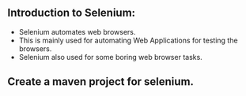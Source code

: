 ## Introduction to Selenium:

- Selenium automates web browsers.
- This is mainly used for automating Web Applications for testing the browsers.
- Selenium also used for some boring web browser tasks.

## Create a maven project for selenium.
